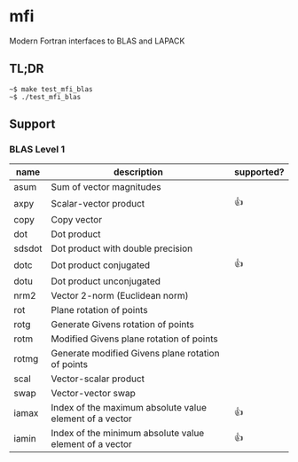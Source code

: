 # mfi
Modern Fortran interfaces to BLAS and LAPACK

## TL;DR
```
~$ make test_mfi_blas
~$ ./test_mfi_blas
```

## Support
### BLAS Level 1

|  name  |       description                                        | supported? | 
|--------|----------------------------------------------------------|------------|
| asum   | Sum of vector magnitudes                                 |            |
| axpy   | Scalar-vector product                                    |    :+1:    |
| copy   | Copy vector                                              |            |
| dot    | Dot product                                              |            |
| sdsdot | Dot product with double precision                        |            |
| dotc   | Dot product conjugated                                   |    :+1:    |
| dotu   | Dot product unconjugated                                 |            |
| nrm2   | Vector 2-norm (Euclidean norm)                           |            |
| rot    | Plane rotation of points                                 |            |
| rotg   | Generate Givens rotation of points                       |            |
| rotm   | Modified Givens plane rotation of points                 |            |
| rotmg  | Generate modified Givens plane rotation of points        |            |
| scal   | Vector-scalar product                                    |            |
| swap   | Vector-vector swap                                       |            |
| iamax  | Index of the maximum absolute value element of a vector  |    :+1:    |
| iamin  | Index of the minimum absolute value element of a vector  |    :+1:    |

